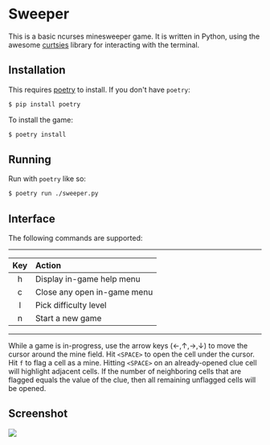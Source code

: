 # Sweeper

This is a basic ncurses minesweeper game.
It is written in Python, using the awesome [curtsies](https://github.com/bpython/curtsies) library for interacting with the terminal.

## Installation

This requires [poetry](https://python-poetry.org/) to install.
If you don't have `poetry`:

```bash
$ pip install poetry
```

To install the game:

```bash
$ poetry install
```

## Running

Run with `poetry` like so:

```bash
$ poetry run ./sweeper.py
```

## Interface

The following commands are supported:

------------------------------------
| Key | Action                      |
| :-: | :--                         |
| h   | Display in-game help menu   |
| c   | Close any open in-game menu |
| l   | Pick difficulty level       |
| n   | Start a new game            |
------------------------------------

While a game is in-progress, use the arrow keys (←,↑,→,↓) to move the cursor around the mine field.
Hit `<SPACE>` to open the cell under the cursor.
Hit `f` to flag a cell as a mine.
Hitting `<SPACE>` on an already-opened clue cell will highlight adjacent cells.
If the number of neighboring cells that are flagged equals the value of the clue, then all remaining unflagged cells will be opened.

## Screenshot

<img src="https://raw.github.com/igor47/sweeper/master/sweeper.png" />

